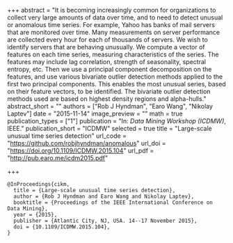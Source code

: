 +++
abstract = "It is becoming increasingly common for organizations to collect very large amounts of data over time, and to need to detect unusual or anomalous time series. For example, Yahoo has banks of mail servers that are monitored over time. Many measurements on server performance are collected every hour for each of thousands of servers. We wish to identify servers that are behaving unusually. We compute a vector of features on each time series, measuring characteristics of the series. The features may include lag correlation, strength of seasonality, spectral entropy, etc. Then we use a principal component decomposition on the features, and use various bivariate outlier detection methods applied to the first two principal components. This enables the most unusual series, based on their feature vectors, to be identified. The bivariate outlier detection methods used are based on highest density regions and alpha-hulls."
abstract_short = ""
authors = ["Rob J Hyndman", "Earo Wang", "Nikolay Laptev"]
date = "2015-11-14"
image_preview = ""
math = true
publication_types = ["1"]
publication = "In: *Data Mining Workshop (ICDMW)*, IEEE."
publication_short = "ICDMW"
selected = true
title = "Large-scale unusual time series detection"
url_code = "https://github.com/robjhyndman/anomalous"
url_doi = "https://doi.org/10.1109/ICDMW.2015.104"
url_pdf = "http://pub.earo.me/icdm2015.pdf"

+++

```{txt}
@InProceedings{cikm,
  title = {Large-scale unusual time series detection},
  author = {Rob J Hyndman and Earo Wang and Nikolay Laptev},
  booktitle = {Proceedings of the IEEE International Conference on Data Mining},
  year = {2015},
  publisher = {Atlantic City, NJ, USA. 14--17 November 2015},
  doi = {10.1109/ICDMW.2015.104},
}
```
